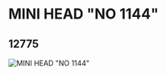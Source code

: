 # MINI HEAD "NO 1144"
## 12775
![MINI HEAD "NO 1144"](https://lc-www-live-s.legocdn.com/media/bricks/5/2/6021614.jpg)
